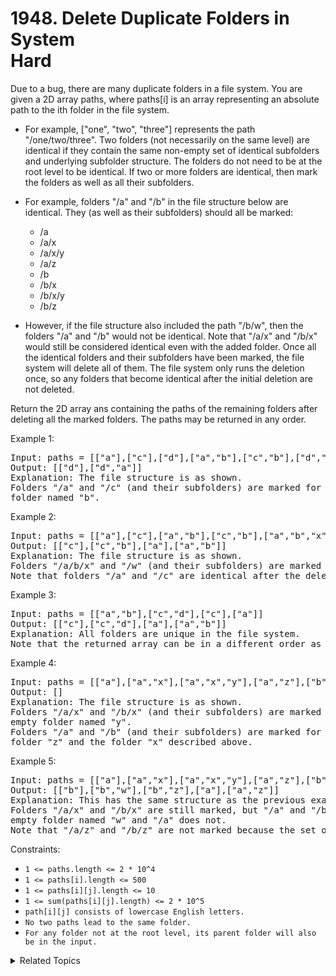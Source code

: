 # 1948. Delete Duplicate Folders in System<br> Hard 

Due to a bug, there are many duplicate folders in a file system. You are given a 2D array paths, where paths[i] is an array representing an absolute path to the ith folder in the file system.

- For example, ["one", "two", "three"] represents the path "/one/two/three".
Two folders (not necessarily on the same level) are identical if they contain the same non-empty set of identical subfolders and underlying subfolder structure. The folders do not need to be at the root level to be identical. If two or more folders are identical, then mark the folders as well as all their subfolders.

- For example, folders "/a" and "/b" in the file structure below are identical. They (as well as their subfolders) should all be marked:
	- /a
	- /a/x
	- /a/x/y
	- /a/z
	- /b
	- /b/x
	- /b/x/y
	- /b/z
- However, if the file structure also included the path "/b/w", then the folders "/a" and "/b" would not be identical. Note that "/a/x" and "/b/x" would still be considered identical even with the added folder.
Once all the identical folders and their subfolders have been marked, the file system will delete all of them. The file system only runs the deletion once, so any folders that become identical after the initial deletion are not deleted.

Return the 2D array ans containing the paths of the remaining folders after deleting all the marked folders. The paths may be returned in any order.

Example 1:

<pre>
Input: paths = [["a"],["c"],["d"],["a","b"],["c","b"],["d","a"]]
Output: [["d"],["d","a"]]
Explanation: The file structure is as shown.
Folders "/a" and "/c" (and their subfolders) are marked for deletion because they both contain an empty
folder named "b".
</pre>

Example 2:

<pre>
Input: paths = [["a"],["c"],["a","b"],["c","b"],["a","b","x"],["a","b","x","y"],["w"],["w","y"]]
Output: [["c"],["c","b"],["a"],["a","b"]]
Explanation: The file structure is as shown. 
Folders "/a/b/x" and "/w" (and their subfolders) are marked for deletion because they both contain an empty folder named "y".
Note that folders "/a" and "/c" are identical after the deletion, but they are not deleted because they were not marked beforehand.
</pre>

Example 3:

<pre>
Input: paths = [["a","b"],["c","d"],["c"],["a"]]
Output: [["c"],["c","d"],["a"],["a","b"]]
Explanation: All folders are unique in the file system.
Note that the returned array can be in a different order as the order does not matter.
</pre>

Example 4:

<pre>
Input: paths = [["a"],["a","x"],["a","x","y"],["a","z"],["b"],["b","x"],["b","x","y"],["b","z"]]
Output: []
Explanation: The file structure is as shown.
Folders "/a/x" and "/b/x" (and their subfolders) are marked for deletion because they both contain an
empty folder named "y".
Folders "/a" and "/b" (and their subfolders) are marked for deletion because they both contain an empty
folder "z" and the folder "x" described above.
</pre>

Example 5:

<pre>
Input: paths = [["a"],["a","x"],["a","x","y"],["a","z"],["b"],["b","x"],["b","x","y"],["b","z"],["b","w"]]
Output: [["b"],["b","w"],["b","z"],["a"],["a","z"]]
Explanation: This has the same structure as the previous example, except with the added "/b/w".
Folders "/a/x" and "/b/x" are still marked, but "/a" and "/b" are no longer marked because "/b" has the
empty folder named "w" and "/a" does not.
Note that "/a/z" and "/b/z" are not marked because the set of identical subfolders must be non-empty, but these folders are empty.
</pre>

Constraints:

- `1 <= paths.length <= 2 * 10^4`
- `1 <= paths[i].length <= 500`
- `1 <= paths[i][j].length <= 10`
- `1 <= sum(paths[i][j].length) <= 2 * 10^5`
- `path[i][j] consists of lowercase English letters.`
- `No two paths lead to the same folder.`
- `For any folder not at the root level, its parent folder will also be in the input.`

<details>

<summary> Related Topics </summary>

-   `Tree`

</details>
